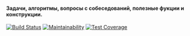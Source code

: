 #### Задачи, алгоритмы, вопросы с собеседований, полезные фукции и конструкции.

[![Build Status](https://travis-ci.com/KyznecSPM/ts-helpers.svg?branch=main)](https://travis-ci.com/KyznecSPM/ts-helpers)
[![Maintainability](https://api.codeclimate.com/v1/badges/81151365f6f9fd39dd47/maintainability)](https://codeclimate.com/github/KyznecSPM/ts-helpers/maintainability)
[![Test Coverage](https://api.codeclimate.com/v1/badges/81151365f6f9fd39dd47/test_coverage)](https://codeclimate.com/github/KyznecSPM/ts-helpers/test_coverage)
